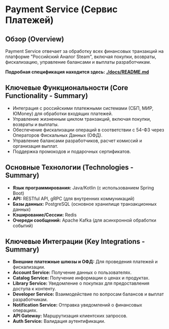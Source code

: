 # Payment Service (Сервис Платежей)

## Обзор (Overview)

Payment Service отвечает за обработку всех финансовых транзакций на платформе "Российский Аналог Steam", включая покупки, возвраты, фискализацию, управление балансами и выплаты разработчикам.

**Подробная спецификация находится здесь: [./docs/README.md](./docs/README.md)**

## Ключевые Функциональности (Core Functionality - Summary)

*   Интеграция с российскими платежными системами (СБП, МИР, ЮMoney) для обработки входящих платежей.
*   Управление жизненным циклом транзакций, включая покупки, возвраты и выплаты.
*   Обеспечение фискализации операций в соответствии с 54-ФЗ через Операторов Фискальных Данных (ОФД).
*   Управление балансами разработчиков, расчет комиссий и организация выплат.
*   Поддержка промокодов и подарочных сертификатов.

## Основные Технологии (Technologies - Summary)

*   **Язык программирования:** Java/Kotlin (с использованием Spring Boot)
*   **API:** RESTful API, gRPC (для внутренних коммуникаций)
*   **Базы данных:** PostgreSQL (основное хранилище транзакционных данных)
*   **Кэширование/Сессии:** Redis
*   **Очереди сообщений:** Apache Kafka (для асинхронной обработки событий)

## Ключевые Интеграции (Key Integrations - Summary)

*   **Внешние платежные шлюзы и ОФД:** Для проведения платежей и фискализации.
*   **Account Service:** Получение данных о пользователях.
*   **Catalog Service:** Получение информации о ценах и продуктах.
*   **Library Service:** Уведомление о покупках для предоставления доступа к контенту.
*   **Developer Service:** Взаимодействие по вопросам балансов и выплат разработчикам.
*   **Notification Service:** Отправка уведомлений о финансовых операциях.
*   **API Gateway:** Маршрутизация клиентских запросов.
*   **Auth Service:** Валидация аутентификации.
